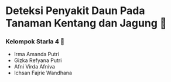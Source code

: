 # Deteksi Penyakit Daun Pada Tanaman Kentang dan Jagung 🎍 

### Kelompok Starla 4 🎍

- Irma Amanda Putri
- Gizka Refyana Putri
- Afni Virda Afniva
- Ichsan Fajrie Wandhana
